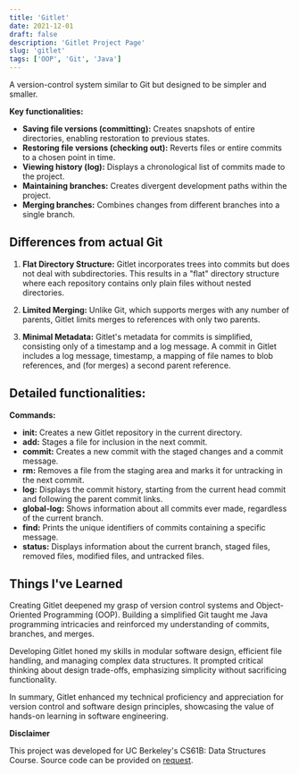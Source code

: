 ```yaml
---
title: 'Gitlet'
date: 2021-12-01
draft: false
description: 'Gitlet Project Page'
slug: 'gitlet'
tags: ['OOP', 'Git', 'Java']
---
```


A version-control system similar to Git but designed to be simpler and smaller.

**Key functionalities:**

- **Saving file versions (committing):** Creates snapshots of entire directories, enabling restoration to previous states.
- **Restoring file versions (checking out):** Reverts files or entire commits to a chosen point in time.
- **Viewing history (log):** Displays a chronological list of commits made to the project.
- **Maintaining branches:** Creates divergent development paths within the project.
- **Merging branches:** Combines changes from different branches into a single branch.

## Differences from actual Git

1. **Flat Directory Structure:**
   Gitlet incorporates trees into commits but does not deal with subdirectories. This results in a "flat" directory structure where each repository contains only plain files without nested directories.

2. **Limited Merging:**
   Unlike Git, which supports merges with any number of parents, Gitlet limits merges to references with only two parents.

3. **Minimal Metadata:**
   Gitlet's metadata for commits is simplified, consisting only of a timestamp and a log message. A commit in Gitlet includes a log message, timestamp, a mapping of file names to blob references, and (for merges) a second parent reference.

## Detailed functionalities:

**Commands:**

- **init:** Creates a new Gitlet repository in the current directory.
- **add:** Stages a file for inclusion in the next commit.
- **commit:** Creates a new commit with the staged changes and a commit message.
- **rm:** Removes a file from the staging area and marks it for untracking in the next commit.
- **log:** Displays the commit history, starting from the current head commit and following the parent commit links.
- **global-log:** Shows information about all commits ever made, regardless of the current branch.
- **find:** Prints the unique identifiers of commits containing a specific message.
- **status:** Displays information about the current branch, staged files, removed files, modified files, and untracked files.

## Things I've Learned

Creating Gitlet deepened my grasp of version control systems and Object-Oriented Programming (OOP). Building a simplified Git taught me Java programming intricacies and reinforced my understanding of commits, branches, and merges.

Developing Gitlet honed my skills in modular software design, efficient file handling, and managing complex data structures. It prompted critical thinking about design trade-offs, emphasizing simplicity without sacrificing functionality.

In summary, Gitlet enhanced my technical proficiency and appreciation for version control and software design principles, showcasing the value of hands-on learning in software engineering.

**Disclaimer**

This project was developed for UC Berkeley's CS61B: Data Structures Course.
Source code can be provided on
<a class="button primary big" href="mailto:leechristopher722@gmail.com" target="_blank" >request</a>.
